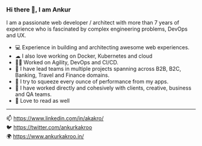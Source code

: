 ### Hi there 👋, I am Ankur

<!--
**ankurkakroo2/ankurkakroo2** is a ✨ _special_ ✨ repository because its `README.md` (this file) appears on your GitHub profile.

Here are some ideas to get you started:

- 🔭 I’m currently working on ...
- 🌱 I’m currently learning ...
- 👯 I’m looking to collaborate on ...
- 🤔 I’m looking for help with ...
- 💬 Ask me about ...
- 📫 How to reach me: ...
- 😄 Pronouns: ...
- ⚡ Fun fact: ...
-->

I am a passionate web developer / architect with more than 7 years of experience who is fascinated by complex engineering problems, DevOps and UX.

* 💻 Experience in building and architecting awesome web experiences.
* ☁ I also love working on Docker, Kubernetes and cloud
* 🤸‍♂️ Worked on Agility, DevOps and CI/CD.
* 🦾 I have lead teams in multiple projects spanning across B2B, B2C, Banking, Travel and Finance domains.
* 🚀 I try to squeeze every ounce of performance from my apps.
* 👥 I have worked directly and cohesively with clients, creative, business and QA teams.
* 📖 Love to read as well

- - - -

📫 https://www.linkedin.com/in/akakro/ <br />
🐦 https://twitter.com/ankurkakroo <br />
🌍 https://www.ankurkakroo.in/ <br />
